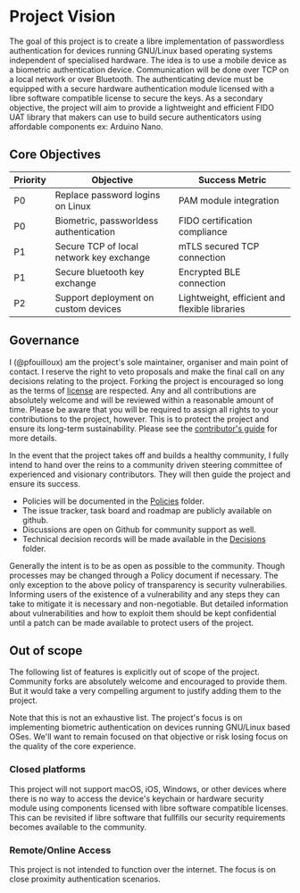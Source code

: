 # Project Vision

The goal of this project is to create a libre implementation of passwordless authentication for devices running GNU/Linux
based operating systems independent of specialised hardware.
The idea is to use a mobile device as a biometric authentication device.
Communication will be done over TCP on a local network or over Bluetooth.
The authenticating device must be equipped with a secure hardware authentication module
licensed with a libre software compatible license to secure the keys.
As a secondary objective, the project will aim to provide a lightweight and efficient FIDO UAT library that makers can
use to build secure authenticators using affordable components ex: Arduino Nano.

## Core Objectives

| Priority | Objective                                  | Success Metric                                |
|----------|--------------------------------------------|-----------------------------------------------|
| P0       | Replace password logins on Linux           | PAM module integration                        |
| P0       | Biometric, passworldess authentication     | FIDO certification compliance                 |
| P1       | Secure TCP of local network key exchange   | mTLS secured TCP connection                   |
| P1       | Secure bluetooth key exchange              | Encrypted BLE connection                      |
| P2       | Support deployment on custom devices       | Lightweight, efficient and flexible libraries |

## Governance

I (@pfouilloux) am the project's sole maintainer, organiser and main point of contact.
I reserve the right to veto proposals and make the final call on any decisions relating to the project.
Forking the project is encouraged so long as the terms of [license](LICENSE) are respected.
Any and all contributions are absolutely welcome and will be reviewed within a reasonable amount of time.
Please be aware that you will be required to assign all rights to your contributions to the project, however.
This is to protect the project and ensure its long-term sustainability.
Please see the [contributor's guide](Contribution.md) for more details.

In the event that the project takes off and builds a healthy community,
I fully intend to hand over the reins to a community driven steering committee of experienced and visionary contributors.
They will then guide the project and ensure its success.

- Policies will be documented in the [Policies](Policies) folder.
- The issue tracker, task board and roadmap are publicly available on github.
- Discussions are open on Github for community support as well.
- Technical decision records will be made available in the [Decisions](Decisions) folder.

Generally the intent is to be as open as possible to the community.
Though processes may be changed through a Policy document if necessary.
The only exception to the above policy of transparency is security vulnerabilies.
Informing users of the existence of a vulnerability
and any steps they can take to mitigate it is necessary and non-negotiable.
But detailed information about vulnerabilities and how to exploit them should be kept confidential until a patch can be
made available to protect users of the project.

## Out of scope

The following list of features is explicitly out of scope of the project.
Community forks are absolutely welcome and encouraged to provide them.
But it would take a very compelling argument to justify adding them to the project.

Note that this is not an exhaustive list.
The project's focus is on implementing biometric authentication on devices running GNU/Linux based OSes.
We'll want to remain focused on that objective or risk losing focus on the quality of the core experience.

### Closed platforms

This project will not support macOS, iOS, Windows, or other devices where there is no way to access the device's keychain
or hardware security module using components licensed with libre software compatible licenses.
This can be revisited if libre software that fullfills our security requirements becomes available to the community.

### Remote/Online Access

This project is not intended to function over the internet. The focus is
on close proximity authentication scenarios.
